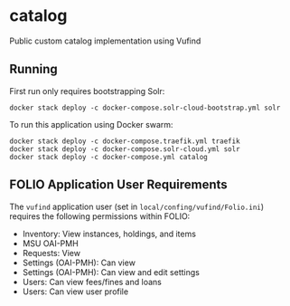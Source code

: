 # catalog

Public custom catalog implementation using Vufind


## Running
First run only requires bootstrapping Solr:
```
docker stack deploy -c docker-compose.solr-cloud-bootstrap.yml solr
```

To run this application using Docker swarm:
```
docker stack deploy -c docker-compose.traefik.yml traefik
docker stack deploy -c docker-compose.solr-cloud.yml solr
docker stack deploy -c docker-compose.yml catalog
```

## FOLIO Application User Requirements
The `vufind` application user (set in `local/confing/vufind/Folio.ini`) requires the
following permissions within FOLIO:  

* Inventory: View instances, holdings, and items
* MSU OAI-PMH
* Requests: View
* Settings (OAI-PMH): Can view
* Settings (OAI-PMH): Can view and edit settings
* Users: Can view fees/fines and loans
* Users: Can view user profile
